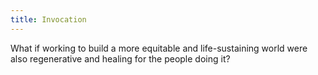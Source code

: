 ```yaml
---
title: Invocation
---
```

What if working to build a more equitable and life-sustaining world were also regenerative and healing for the people doing it?